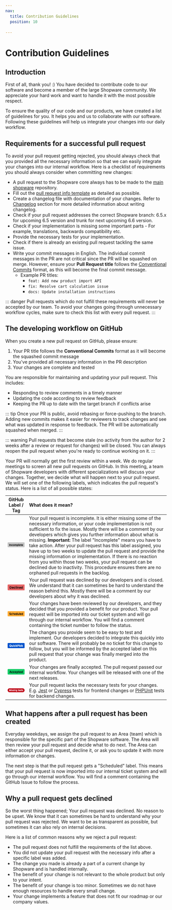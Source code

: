 ```yaml
---
nav:
  title: Contribution Guidelines
  position: 10

---
```


# Contribution Guidelines

## Introduction

First of all, thank you! :)
You have decided to contribute code to our software and become a member of the large Shopware community. We appreciate your hard work and want to handle it with the most possible respect.

To ensure the quality of our code and our products, we have created a list of guidelines for you. It helps you and us to collaborate with our software. Following these guidelines will help us integrate your changes into our daily workflow.

## Requirements for a successful pull request

To avoid your pull request getting rejected, you should always check that you provided all the necessary information so that we can easily integrate your changes into our internal workflow. Here is a checklist of requirements you should always consider when committing new changes:

* A pull request to the Shopware core always has to be made to the [main shopware](https://github.com/shopware/shopware) repository.
* Fill out the [pull request info template](https://github.com/shopware/shopware/blob/trunk/.github/PULL_REQUEST_TEMPLATE.md) as detailed as possible.
* Create a changelog file with documentation of your changes. Refer to [Changelog](https://github.com/shopware/shopware/blob/master/adr/2020-08-03-implement-new-changelog.md) section for more detailed information about writing changelog.
* Check if your pull request addresses the correct Shopware branch: 6.5.x for upcoming 6.5 version and trunk for next upcoming 6.6 version.
* Check if your implementation is missing some important parts - For example, translations, backwards compatibility etc.
* Provide the necessary tests for your implementation.
* Check if there is already an existing pull request tackling the same issue.
* Write your commit messages in English. The individual commit messages in the PR are not critical since the PR will be squashed on merge. However, ensure your **Pull Request title** follows the [Conventional Commits](https://www.conventionalcommits.org/) format, as this will become the final commit message.
  * Example PR titles:
    * `feat: Add new product import API`
    * `fix: Resolve cart calculation issue`
    * `docs: Update installation instructions`

::: danger
Pull requests which do not fulfill these requirements will never be accepted by our team. To avoid your changes going through unnecessary workflow cycles, make sure to check this list with every pull request.
:::

## The developing workflow on GitHub

When you create a new pull request on GitHub, please ensure:

1. Your PR title follows the **Conventional Commits** format as it will become the squashed commit message
2. You've provided all necessary information in the PR description
3. Your changes are complete and tested

You are responsible for maintaining and updating your pull request. This includes:

* Responding to review comments in a timely manner
* Updating the code according to review feedback
* Keeping the PR up to date with the target branch if conflicts arise

::: tip
Once your PR is public, avoid rebasing or force-pushing to the branch. Adding new commits makes it easier for reviewers to track changes and see what was updated in response to feedback. The PR will be automatically squashed when merged.
:::

::: warning
Pull requests that become stale (no activity from the author for 2 weeks after a review or request for changes) will be closed. You can always reopen the pull request when you're ready to continue working on it.
:::

Your PR will normally get the first review within a week. We do regular meetings to screen all new pull requests on GitHub. In this meeting, a team of Shopware developers with different specializations will discuss your changes. Together, we decide what will happen next to your pull request. We will set one of the following labels, which indicates the pull request's status. Here is a list of all possible states:

|                                  GitHub Label / Tag                                  | What does it mean? |
|:------------------------------------------------------------------------------------:| :--- |
|       ![GitHub label incomplete](../../../assets/github-label-incomplete.png)        | Your pull request is incomplete. It is either missing some of the necessary information, or your code implementation is not sufficient to fix the issue. Mostly there will be a comment by our developers which gives you further information about what is missing.   **Important:** The label "Incomplete" means you have to take action. After your pull request has this label assigned, you have up to two weeks to update the pull request and provide the missing information or implementation. If there is no reaction from you within those two weeks, your pull request can be declined due to inactivity. This procedure ensures there are no orphaned pull requests in the backlog. |
|         ![GitHub label declined](../../../assets/github-label-declined.png)          | Your pull request was declined by our developers and is closed. We understand that it can sometimes be hard to understand the reason behind this. Mostly there will be a comment by our developers about why it was declined. |
|        ![GitHub label scheduled](../../../assets/github-label-scheduled.png)         | Your changes have been reviewed by our developers, and they decided that you provided a benefit for our product. Your pull request will be imported into our ticket system and will go through our internal workflow. You will find a comment containing the ticket number to follow the status. |
|        ![GitHub label quickpick](../../../assets/github-label-quickpick.png)         | The changes you provide seem to be easy to test and implement. Our developers decided to integrate this quickly into our software. There will probably be no ticket for this change to follow, but you will be informed by the accepted label on this pull request that your change was finally merged into the product. |
|         ![GitHub label accepted](../../../assets/github-label-accepted.png)          | Your changes are finally accepted. The pull request passed our internal workflow. Your changes will be released with one of the next releases. |
|    ![GitHub label missing tests](../../../assets/github-label-missing-tests.png)     | Your pull request lacks the necessary tests for your changes. E.g. [Jest](../../../guides/plugins/plugins/testing/jest-admin) or [Cypress](../../../guides/plugins/plugins/testing/end-to-end-testing) tests for frontend changes or [PHPUnit](../../../guides/plugins/plugins/testing/php-unit) tests for backend changes. |

## What happens after a pull request has been created

Everyday weekdays, we assign the pull request to an Area (team) which is responsible for the specific part of the Shopware software. The Area will then review your pull request and decide what to do next.
The Area can either accept your pull request, decline it, or ask you to update it with more information or changes.

The next step is that the pull request gets a "Scheduled" label.
This means that your pull request is now imported into our internal ticket system and will go through our internal workflow.
You will find a comment containing the GitHub Issue to follow the process.

## Why a pull request gets declined

So the worst thing happened; Your pull request was declined. No reason to be upset. We know that it can sometimes be hard to understand why your pull request was rejected. We want to be as transparent as possible, but sometimes it can also rely on internal decisions.

Here is a list of common reasons why we reject a pull request:

* The pull request does not fulfill the requirements of the list above.
* You did not update your pull request with the necessary info after a specific label was added.
* The change you made is already a part of a current change by Shopware and is handled internally.
* The benefit of your change is not relevant to the whole product but only to your intent.
* The benefit of your change is too minor. Sometimes we do not have enough resources to handle every small change.
* Your change implements a feature that does not fit our roadmap or our company values.
